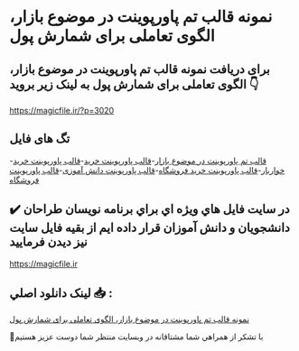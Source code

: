 # نمونه قالب تم پاورپوینت در موضوع بازار، الگوی تعاملی برای شمارش پول

## برای دریافت نمونه قالب تم پاورپوینت در موضوع بازار، الگوی تعاملی برای شمارش پول به لینک زیر بروید 👇

https://magicfile.ir/?p=3020

## تگ های فایل

-[قالب تم پاورپوینت در موضوع بازار](https://magicfile.ir/product/%d9%82%d8%a7%d9%84%d8%a8-%d8%aa%d9%85-%d9%be%d8%a7%d9%88%d8%b1%d9%be%d9%88%db%8c%d9%86%d8%aa-%d8%a8%d8%a7%d8%b2%d8%a7%d8%b1-%d8%a7%d9%84%da%af%d9%88%db%8c-%d8%aa%d8%b9%d8%a7%d9%85%d9%84%db%8c-%d8%a8%d8%b1%d8%a7%db%8c-%d8%b4%d9%85%d8%a7%d8%b1%d8%b4-%d9%be%d9%88%d9%84/)-[قالب پاورپوینت خرید](https://magicfile.ir/product/%d9%82%d8%a7%d9%84%d8%a8-%d8%aa%d9%85-%d9%be%d8%a7%d9%88%d8%b1%d9%be%d9%88%db%8c%d9%86%d8%aa-%d8%a8%d8%a7%d8%b2%d8%a7%d8%b1-%d8%a7%d9%84%da%af%d9%88%db%8c-%d8%aa%d8%b9%d8%a7%d9%85%d9%84%db%8c-%d8%a8%d8%b1%d8%a7%db%8c-%d8%b4%d9%85%d8%a7%d8%b1%d8%b4-%d9%be%d9%88%d9%84/)-[قالب پاورپوینت  خرید خواربار](https://magicfile.ir/product/%d9%82%d8%a7%d9%84%d8%a8-%d8%aa%d9%85-%d9%be%d8%a7%d9%88%d8%b1%d9%be%d9%88%db%8c%d9%86%d8%aa-%d8%a8%d8%a7%d8%b2%d8%a7%d8%b1-%d8%a7%d9%84%da%af%d9%88%db%8c-%d8%aa%d8%b9%d8%a7%d9%85%d9%84%db%8c-%d8%a8%d8%b1%d8%a7%db%8c-%d8%b4%d9%85%d8%a7%d8%b1%d8%b4-%d9%be%d9%88%d9%84/)-[قالب پاورپوینت خرید فروشگاه](https://magicfile.ir/product/%d9%82%d8%a7%d9%84%d8%a8-%d8%aa%d9%85-%d9%be%d8%a7%d9%88%d8%b1%d9%be%d9%88%db%8c%d9%86%d8%aa-%d8%a8%d8%a7%d8%b2%d8%a7%d8%b1-%d8%a7%d9%84%da%af%d9%88%db%8c-%d8%aa%d8%b9%d8%a7%d9%85%d9%84%db%8c-%d8%a8%d8%b1%d8%a7%db%8c-%d8%b4%d9%85%d8%a7%d8%b1%d8%b4-%d9%be%d9%88%d9%84/)-[قالب پاورپوینت دانش آموزی](https://magicfile.ir/product/%d9%82%d8%a7%d9%84%d8%a8-%d8%aa%d9%85-%d9%be%d8%a7%d9%88%d8%b1%d9%be%d9%88%db%8c%d9%86%d8%aa-%d8%a8%d8%a7%d8%b2%d8%a7%d8%b1-%d8%a7%d9%84%da%af%d9%88%db%8c-%d8%aa%d8%b9%d8%a7%d9%85%d9%84%db%8c-%d8%a8%d8%b1%d8%a7%db%8c-%d8%b4%d9%85%d8%a7%d8%b1%d8%b4-%d9%be%d9%88%d9%84/)-[قالب پاورپوینت فروشگاه](https://magicfile.ir/product/%d9%82%d8%a7%d9%84%d8%a8-%d8%aa%d9%85-%d9%be%d8%a7%d9%88%d8%b1%d9%be%d9%88%db%8c%d9%86%d8%aa-%d8%a8%d8%a7%d8%b2%d8%a7%d8%b1-%d8%a7%d9%84%da%af%d9%88%db%8c-%d8%aa%d8%b9%d8%a7%d9%85%d9%84%db%8c-%d8%a8%d8%b1%d8%a7%db%8c-%d8%b4%d9%85%d8%a7%d8%b1%d8%b4-%d9%be%d9%88%d9%84/)

## ✔️ در سايت فايل هاي ويژه اي براي برنامه نويسان طراحان دانشجويان و دانش آموزان قرار داده ايم از بقيه فايل سايت نيز ديدن فرماييد

https://magicfile.ir


## لينک دانلود اصلي 📥 :

[نمونه قالب تم پاورپوینت در موضوع بازار، الگوی تعاملی برای شمارش پول](https://magicfile.ir/product/%d9%82%d8%a7%d9%84%d8%a8-%d8%aa%d9%85-%d9%be%d8%a7%d9%88%d8%b1%d9%be%d9%88%db%8c%d9%86%d8%aa-%d8%a8%d8%a7%d8%b2%d8%a7%d8%b1-%d8%a7%d9%84%da%af%d9%88%db%8c-%d8%aa%d8%b9%d8%a7%d9%85%d9%84%db%8c-%d8%a8%d8%b1%d8%a7%db%8c-%d8%b4%d9%85%d8%a7%d8%b1%d8%b4-%d9%be%d9%88%d9%84/) 


🙏با تشکر از همراهي شما مشتاقانه در وبسایت منتظر شما دوست عزیز هستیم

